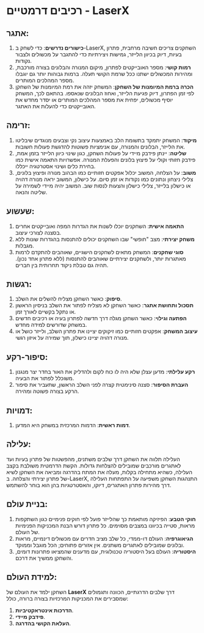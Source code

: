 # רכיבים דרמטיים - LaserX

## אתגר:
1. **כישורים נדרשים**: כדי לשחק ב-LaserX, השחקנים צריכים חשיבה מרחבית, פתרון בעיות, דיוק בכיוון הלייזר, גמישות ויצירתיות כדי להתגבר על מכשולים ולצבור נקודות.
2. **רמות קושי**: מספר האובייקטים לפתרון, מיקום המנורה והבלונים בצורה מורכבת, ומהירות המכשולים ישתנו ככל שרמת הקושי תעלה. ברמות גבוהות יותר גם יוגבלו מספר המהלכים המותרים.
3. **הכרה ברמת המיומנות של השחקן**: המשחק יזהה את רמת המיומנות של השחקן לפי זמן הפתרון, דיוק פגיעת הלייזר, ואחוז הבלונים שנאספו. בהתאם לכך, המשחק יוסיף מכשולים, יפחית את מספר המהלכים המותרים או יסדר מחדש את האובייקטים כדי להעלות את האתגר.

## זרימה:
1. **מיקוד**: המשחק יתמקד בתשומת הלב באמצעות עיצוב נקי וצבעים מנוגדים שיבליטו את הלייזר, הבלונים והמנורה, עם אנימציות פשוטות להדגשת פעולות חשובות.
2. **שליטה**: יינתן פידבק מיידי על פעולות השחקן, כגון שינוי כיוון הלייזר בזמן אמת, פידבק חזותי וקולי על פיצוץ בלונים והפעלת המנורה. אפשרויות התאמה אישית כמו בחירת כלים ושינוי אסטרטגיה ייכללו.
3. **משוב**: על הצלחה, המשוב יכלול אפקטים חזותיים כמו הבהוב מנורה ופיצוץ בלונים, צלילי ניצחון ונתונים כמו נקודות או זמן סיום. על כישלון, המשוב יראה מנורה דהויה או כישלון בלייזר, צלילי כישלון והצעות לנסות שוב. המשוב יהיה מיידי לשמירה על שליטה והנאה.

## שעשוע:
1. **התאמה אישית**: השחקנים יוכלו לשנות את הגדרות המפה ואובייקטים אחרים בסצנה לצורכי עיצוב.
2. **משחק יצירתי**: מצב "חופשי" שבו השחקנים יכולים להתנסות בהגדרות שונות ללא מגבלות.
3. **סוגי שחקנים**: המשחק מתאים לשחקנים הישגיים, שאוהבים להתקדם לרמות מאתגרות יותר, ולשחקנים יצירתיים שאוהבים להתנסות (ללא פתרון אחד נכון). תהיה גם טבלת ניקוד תחרותית בין חברים.

## רגשות:
1. **סיפוק**: כאשר השחקן מצליח להשלים את השלב.
2. **תסכול ותחושת אתגר**: כאשר השחקן לא מצליח לפתור את השלב בניסיון הראשון או נתקל בקשיים לאורך זמן.
3. **הפתעה וגילוי**: כאשר השחקן מגלה דרך חדשה לפתרון בעיה או רכיבים חדשים במשחק שדורשים למידה מחדש.
4. **עיצוב המשחק**: אפקטים חזותיים כמו זיקוקים יציינו את פתרון השלב, ולייזר כושל או מנורה דהויה יציינו כישלון, תוך שמירה על איזון רגשי.

## סיפור-רקע:
1. **רקע עלילתי**: מדען עצלן שלא היה לו כוח לקום ולהדליק את האור בחדר יצר מנגנון משוכלל לפתור את הבעיה.
2. **העברת הסיפור**: סצנה סינימטית קצרה לפני השלב הראשון, שתעביר את סיפור הרקע בצורה פשוטה ומהירה.

## דמויות:
1. **דמות ראשית**: הדמות המרכזית במשחק היא המדען.

## עלילה:
העלילה תלווה את השחקן דרך שלבים משתנים, מהפשטות של פתרון בעיות ועד לאתגרים מורכבים שמובילים להצלחות גדולות. הקשת הדרמטית משולבת בקצב העלילה, כשהיא מתחילה בקלות, מעלה את המתח בהדרגה ומביאה את השחקן לשיא של פתרון יצירתי והצלחה.
ב-LaserX, התנהגות השחקן משפיעה על התפתחות העלילה דרך מהירות פתרון האתגרים, דיוקו, והאסטרטגיות בהן הוא בוחר להשתמש.

## בניית עולם:
1. **חוקי הטבע**: הפיזיקה מותאמת כך שהלייזר פועל לפי חוקים פנימיים כגון השתקפות מראות, סטייה בכיוונו במצבים מסוימים. כל פתרון דורש הבנת המכניקות הפנימיות של העולם.
2. **הגיאוגרפיה**: העולם דו-ממדי, כל שלב מציב חדרים עם מכשולים דינמיים, מראות ובלונים שמובילים לאתגרים משתנים. אין אזורים פתוחים; הכל מוגבל וממוקד.
3. **היסטוריה**: העולם בעל היסטוריה טכנולוגית, עם מדענים שהמציאו פתרונות דומים, והשחקן ממשיך את דרכם.

## למידת העולם:
השחקן ילמד את העולם של **LaserX** דרך שלבים הדרגתיים, הכוונה ותגמולים שמסבירים את המכניקות המרכזיות בצורה ברורה, כולל:
1. **הדרכות אינטראקטיביות**.
2. **פידבק מיידי**.
3. **העלאת הקושי בהדרגה**.
